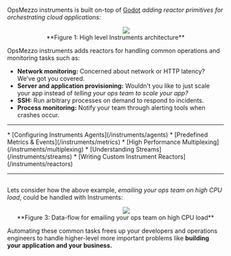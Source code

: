 OpsMezzo instruments is built on-top of [Godot][godot] _adding reactor primitives for orchestrating cloud applications:_

<div style="text-align:center">
  <img style="margin: 0 0 0 50px;" src="/img/instruments-overview.png" />
  <br/><span>**Figure 1: High level Instruments architecture**</span>
</div>

OpsMezzo instruments adds reactors for handling common operations and monitoring tasks such as:

* **Network monitoring:** Concerned about network or HTTP latency? We've got you covered.
* **Server and application provisioning:** Wouldn't you like to just scale your app instead of _telling your ops team to scale your app?_
* **SSH:** Run arbitrary processes on demand to respond to incidents.
* **Process monitoring:** Notify your team through alerting tools when crashes occur.

<hr>
  * [Configuring Instruments Agents](/instruments/agents)
  * [Predefined Metrics &amp; Events](/instruments/metrics)
  * [High Performance Multiplexing](/instruments/multiplexing)
  * [Understanding Streams](/instruments/streams)
  * [Writing Custom Instrument Reactors](/instruments/reactors)
<hr>

## 

Lets consider how the above example, _emailing your ops team on high CPU load_, could be handled with Instruments:

<div style="text-align:center">
  <img style="margin: 0 0 0 50px;" src="/img/instruments-email.png" />
  <br/><span>**Figure 3: Data-flow for emailing your ops team on high CPU load**</span>
</div>

Automating these common tasks frees up your developers and operations engineers to handle higher-level more important problems like **building your application and your business.**

[godot]: /instruments/godot

[meta:title]: <> (Monitoring with Instruments)